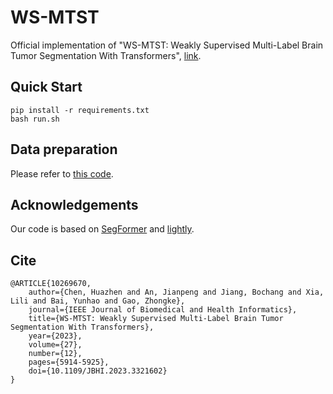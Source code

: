 # WS-MTST
Official implementation of "WS-MTST: Weakly Supervised Multi-Label Brain Tumor Segmentation With Transformers", <a href="https://ieeexplore.ieee.org/document/10269670" target="_blank">link</a>.

## Quick Start
```
pip install -r requirements.txt
bash run.sh
```

## Data preparation

Please refer to <a href="https://github.com/Merofine/BrainTumorSegmentation/blob/main/data/BraTS2Dpreprocessing-master/GetTestingSetsFrom2019.ipynb" target="_blank">this code</a>.

## Acknowledgements
Our code is based on <a href="https://github.com/NVlabs/SegFormer" target="_blank">SegFormer</a> and <a href="https://github.com/lightly-ai/lightly" target="_blank">lightly</a>.

## Cite
```
@ARTICLE{10269670,
    author={Chen, Huazhen and An, Jianpeng and Jiang, Bochang and Xia, Lili and Bai, Yunhao and Gao, Zhongke},
    journal={IEEE Journal of Biomedical and Health Informatics}, 
    title={WS-MTST: Weakly Supervised Multi-Label Brain Tumor Segmentation With Transformers}, 
    year={2023},
    volume={27},
    number={12},
    pages={5914-5925},
    doi={10.1109/JBHI.2023.3321602}
}
```

